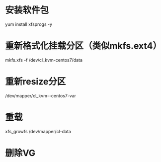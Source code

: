 # 安装软件包
yum install xfsprogs -y 

# 重新格式化挂载分区（类似mkfs.ext4）
mkfs.xfs -f /dev/cl_kvm-centos7/data

# 重新resize分区
/dev/mapper/cl_kvm--centos7-var
 
# 重载
xfs_growfs /dev/mapper/cl-data

# 删除VG


